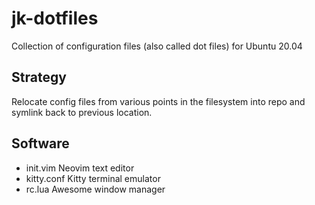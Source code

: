 # jk-dotfiles
Collection of configuration files (also called dot files) for Ubuntu 20.04

## Strategy
Relocate config files from various points in the filesystem into repo and symlink back to previous location.

## Software
+ init.vim        Neovim text editor
+ kitty.conf      Kitty terminal emulator
+ rc.lua          Awesome window manager

